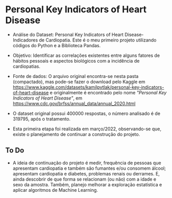 # Personal Key Indicators of Heart Disease

* Análise do Dataset: Personal Key Indicators of Heart Disease- Indicadores de Cardiopatia. Este é o meu primeiro projeto utilizando códigos do Python e a Biblioteca Pandas.

* Objetivo: Identificar as correlações existentes entre alguns fatores de hábitos pessoais e aspectos biológicos com a incidência de cardiopatias.
   
* Fonte de dados: O arquivo original encontra-se nesta pasta (compactado), mas pode-se fazer o download pelo Kaggle em https://www.kaggle.com/datasets/kamilpytlak/personal-key-indicators-of-heart-disease e originalmente é encontrado pelo nome *"Personal Key Indicators of Heart Disease"*, em https://www.cdc.gov/brfss/annual_data/annual_2020.html

* O dataset original possui 400000 respostas, o número analisado é de 319795, após o tratamento.
  
* Esta primeira etapa foi realizada em março/2022, observando-se que, existe o planejamento de continuar a construção do projeto.

## To Do
* A ideia de continuação do projeto é medir, frequência de pessoas que apresentam cardiopatia e também são fumantes e/ou consomem álcool; apresentam cardiopatia e diabetes, problemas renais ou derrames. E, ainda descobrir de que forma se relacionam (ou não) com a idade e sexo da amostra. Também, planejo melhorar a exploração estatística e aplicar algoritmos de Machine Learning. 
  